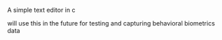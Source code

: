 A simple text editor in c

will use this in the future for testing and capturing behavioral biometrics data
